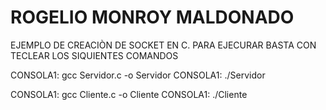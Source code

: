 # ROGELIO MONROY MALDONADO

EJEMPLO DE CREACIÒN DE SOCKET EN C.
PARA EJECURAR BASTA CON TECLEAR LOS SIQUIENTES COMANDOS 

CONSOLA1: gcc Servidor.c -o Servidor
CONSOLA1: ./Servidor

CONSOLA1: gcc Cliente.c -o Cliente
CONSOLA1: ./Cliente

